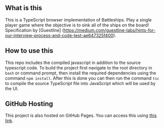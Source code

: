 ## What is this
This is a TypeScript browser implementation of Battleships. Play a single player game where the objective is to sink all of the ships on the board! Specification by [Guestline] (https://medium.com/guestline-labs/hints-for-our-interview-process-and-code-test-ae647325f400).
## How to use this
This repo includes the compiled javascript in addition to the source typescript code. To build the project first navigate to the root directory in `bash` or command prompt, then install the required dependencies using the command `npm install`. 
After this is done you can then run the command `tsc` to compile the source TypeScript file into JavaScript which will be used by the UI.
## GitHub Hosting
This project is also hosted on GitHub Pages. You can access this using [this link](https://frankdippnall.github.io/guestline-battleship/).
